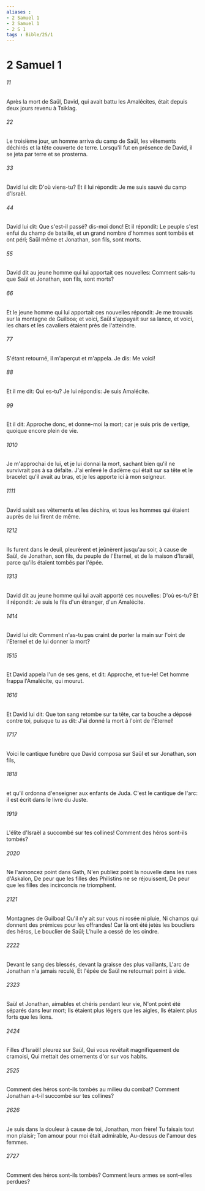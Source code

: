 ```yaml
---
aliases : 
- 2 Samuel 1
- 2 Samuel 1
- 2 S 1
tags : Bible/2S/1
---
```


# 2 Samuel 1

###### 11
Après la mort de Saül, David, qui avait battu les Amalécites, était depuis deux jours revenu à Tsiklag.
###### 22
Le troisième jour, un homme arriva du camp de Saül, les vêtements déchirés et la tête couverte de terre. Lorsqu'il fut en présence de David, il se jeta par terre et se prosterna.
###### 33
David lui dit: D'où viens-tu? Et il lui répondit: Je me suis sauvé du camp d'Israël.
###### 44
David lui dit: Que s'est-il passé? dis-moi donc! Et il répondit: Le peuple s'est enfui du champ de bataille, et un grand nombre d'hommes sont tombés et ont péri; Saül même et Jonathan, son fils, sont morts.
###### 55
David dit au jeune homme qui lui apportait ces nouvelles: Comment sais-tu que Saül et Jonathan, son fils, sont morts?
###### 66
Et le jeune homme qui lui apportait ces nouvelles répondit: Je me trouvais sur la montagne de Guilboa; et voici, Saül s'appuyait sur sa lance, et voici, les chars et les cavaliers étaient près de l'atteindre.
###### 77
S'étant retourné, il m'aperçut et m'appela. Je dis: Me voici!
###### 88
Et il me dit: Qui es-tu? Je lui répondis: Je suis Amalécite.
###### 99
Et il dit: Approche donc, et donne-moi la mort; car je suis pris de vertige, quoique encore plein de vie.
###### 1010
Je m'approchai de lui, et je lui donnai la mort, sachant bien qu'il ne survivrait pas à sa défaite. J'ai enlevé le diadème qui était sur sa tête et le bracelet qu'il avait au bras, et je les apporte ici à mon seigneur.
###### 1111
David saisit ses vêtements et les déchira, et tous les hommes qui étaient auprès de lui firent de même.
###### 1212
Ils furent dans le deuil, pleurèrent et jeûnèrent jusqu'au soir, à cause de Saül, de Jonathan, son fils, du peuple de l'Eternel, et de la maison d'Israël, parce qu'ils étaient tombés par l'épée.
###### 1313
David dit au jeune homme qui lui avait apporté ces nouvelles: D'où es-tu? Et il répondit: Je suis le fils d'un étranger, d'un Amalécite.
###### 1414
David lui dit: Comment n'as-tu pas craint de porter la main sur l'oint de l'Eternel et de lui donner la mort?
###### 1515
Et David appela l'un de ses gens, et dit: Approche, et tue-le! Cet homme frappa l'Amalécite, qui mourut.
###### 1616
Et David lui dit: Que ton sang retombe sur ta tête, car ta bouche a déposé contre toi, puisque tu as dit: J'ai donné la mort à l'oint de l'Eternel!
###### 1717
Voici le cantique funèbre que David composa sur Saül et sur Jonathan, son fils,
###### 1818
et qu'il ordonna d'enseigner aux enfants de Juda. C'est le cantique de l'arc: il est écrit dans le livre du Juste.
###### 1919
L'élite d'Israël a succombé sur tes collines! Comment des héros sont-ils tombés?
###### 2020
Ne l'annoncez point dans Gath, N'en publiez point la nouvelle dans les rues d'Askalon, De peur que les filles des Philistins ne se réjouissent, De peur que les filles des incirconcis ne triomphent.
###### 2121
Montagnes de Guilboa! Qu'il n'y ait sur vous ni rosée ni pluie, Ni champs qui donnent des prémices pour les offrandes! Car là ont été jetés les boucliers des héros, Le bouclier de Saül; L'huile a cessé de les oindre.
###### 2222
Devant le sang des blessés, devant la graisse des plus vaillants, L'arc de Jonathan n'a jamais reculé, Et l'épée de Saül ne retournait point à vide.
###### 2323
Saül et Jonathan, aimables et chéris pendant leur vie, N'ont point été séparés dans leur mort; Ils étaient plus légers que les aigles, Ils étaient plus forts que les lions.
###### 2424
Filles d'Israël! pleurez sur Saül, Qui vous revêtait magnifiquement de cramoisi, Qui mettait des ornements d'or sur vos habits.
###### 2525
Comment des héros sont-ils tombés au milieu du combat? Comment Jonathan a-t-il succombé sur tes collines?
###### 2626
Je suis dans la douleur à cause de toi, Jonathan, mon frère! Tu faisais tout mon plaisir; Ton amour pour moi était admirable, Au-dessus de l'amour des femmes.
###### 2727
Comment des héros sont-ils tombés? Comment leurs armes se sont-elles perdues?
